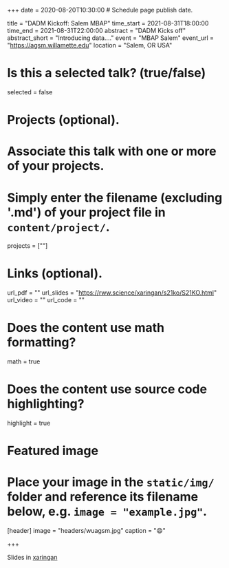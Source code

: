 +++
date = 2020-08-20T10:30:00  # Schedule page publish date.

title = "DADM Kickoff: Salem MBAP"
time_start = 2021-08-31T18:00:00
time_end = 2021-08-31T22:00:00
abstract = "DADM Kicks off"
abstract_short = "Introducing data...."
event = "MBAP Salem"
event_url = "https://agsm.willamette.edu"
location = "Salem, OR USA"

# Is this a selected talk? (true/false)
selected = false

# Projects (optional).
#   Associate this talk with one or more of your projects.
#   Simply enter the filename (excluding '.md') of your project file in `content/project/`.
projects = [""]

# Links (optional).
url_pdf = ""
url_slides = "https://rww.science/xaringan/s21ko/S21KO.html"
url_video = ""
url_code = ""

# Does the content use math formatting?
math = true

# Does the content use source code highlighting?
highlight = true

# Featured image
# Place your image in the `static/img/` folder and reference its filename below, e.g. `image = "example.jpg"`.
[header]
image = "headers/wuagsm.jpg"
caption = ":smile:"

+++

Slides in [xaringan](https://rww.science/xaringan/DADMKO/DADMKO.html)
